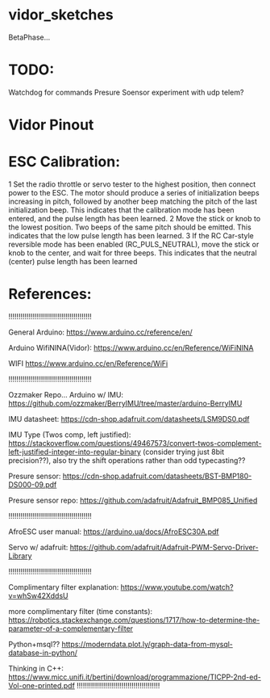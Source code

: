 # vidor_sketches

BetaPhase...

# TODO:
  Watchdog for commands
  Presure Soensor
  experiment with udp telem?

# Vidor Pinout



# ESC Calibration:
1
Set the radio throttle or servo tester to the highest position, then connect power to the ESC. The 
motor should produce a series of initialization beeps increasing in pitch, followed by another beep 
matching the pitch of the last initialization beep. This indicates that the calibration mode has been 
entered, and the pulse length has been learned.
2
Move the stick or knob to the lowest position. Two beeps of the same pitch should be emitted. This
indicates that the low pulse length has been learned. 
3
If the RC Car-style reversible mode has been 
enabled (RC_PULS_NEUTRAL), move the stick or knob to the center, and wait for three beeps. This 
indicates that the neutral (center) pulse length has been learned

# References:

!!!!!!!!!!!!!!!!!!!!!!!!!!!!!!!!!!!!!!!!!

General Arduino:
https://www.arduino.cc/reference/en/

Arduino WifiNINA(Vidor):
https://www.arduino.cc/en/Reference/WiFiNINA

WIFI
https://www.arduino.cc/en/Reference/WiFi

!!!!!!!!!!!!!!!!!!!!!!!!!!!!!!!!!!!!!!!!!

Ozzmaker Repo... Arduino w/ IMU:
https://github.com/ozzmaker/BerryIMU/tree/master/arduino-BerryIMU

IMU datasheet:
https://cdn-shop.adafruit.com/datasheets/LSM9DS0.pdf

IMU Type (Twos comp, left justified):
https://stackoverflow.com/questions/49467573/convert-twos-complement-left-justified-integer-into-regular-binary
(consider trying just 8bit precision??),  also try the shift operations rather than odd typecasting??

Presure sensor:
https://cdn-shop.adafruit.com/datasheets/BST-BMP180-DS000-09.pdf

Presure sensor repo:
https://github.com/adafruit/Adafruit_BMP085_Unified

!!!!!!!!!!!!!!!!!!!!!!!!!!!!!!!!!!!!!!!!!



AfroESC user manual:
https://arduino.ua/docs/AfroESC30A.pdf

Servo w/ adafruit:
https://github.com/adafruit/Adafruit-PWM-Servo-Driver-Library


!!!!!!!!!!!!!!!!!!!!!!!!!!!!!!!!!!!!!!!!!

Complimentary filter explanation:
https://www.youtube.com/watch?v=whSw42XddsU

more complimentary filter (time constants):
https://robotics.stackexchange.com/questions/1717/how-to-determine-the-parameter-of-a-complementary-filter

Python+msql??
https://moderndata.plot.ly/graph-data-from-mysql-database-in-python/

Thinking in C++:
https://www.micc.unifi.it/bertini/download/programmazione/TICPP-2nd-ed-Vol-one-printed.pdf
!!!!!!!!!!!!!!!!!!!!!!!!!!!!!!!!!!!!!!!!!

